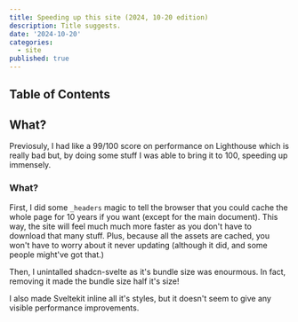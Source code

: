 ```yaml
---
title: Speeding up this site (2024, 10-20 edition)
description: Title suggests.
date: '2024-10-20'
categories:
  - site
published: true
---
```


## Table of Contents

## What?

Previosuly, I had like a 99/100 score on performance on Lighthouse which is really bad but, by doing some stuff I was able to bring it to 100, speeding up immensely.

### What?

First, I did some `_headers` magic to tell the browser that you could cache the whole page for 10 years if you want (except for the main document). This way, the site will feel much much more faster as you don't have to download that many stuff. Plus, because all the assets are cached, you won't have to worry about it never updating (although it did, and some people might've got that.)

Then, I unintalled shadcn-svelte as it's bundle size was enourmous. In fact, removing it made the bundle size half it's size!

I also made Sveltekit inline all it's styles, but it doesn't seem to give any visible performance improvements.
